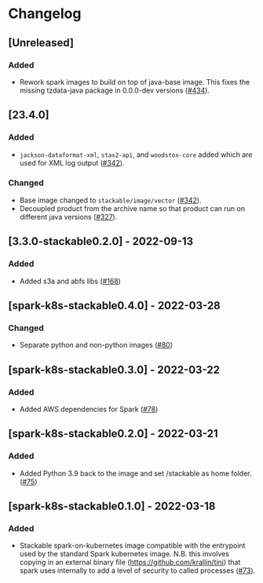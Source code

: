 # Changelog

## [Unreleased]

### Added

- Rework spark images to build on top of java-base image.
  This fixes the missing tzdata-java package in 0.0.0-dev versions ([#434]).

[#434]: https://github.com/stackabletech/docker-images/pull/434

## [23.4.0]

### Added

- `jackson-dataformat-xml`, `stax2-api`, and `woodstox-core` added which are
  used for XML log output ([#342]).

### Changed

- Base image changed to `stackable/image/vector` ([#342]).
- Decoupled product from the archive name so that product can run on different java versions ([#327]).

[#327]: https://github.com/stackabletech/docker-images/pull/327
[#342]: https://github.com/stackabletech/docker-images/pull/342

## [3.3.0-stackable0.2.0] - 2022-09-13

### Added

- Added s3a and abfs libs ([#168])

[#168]: https://github.com/stackabletech/docker-images/pull/168

## [spark-k8s-stackable0.4.0] - 2022-03-28

### Changed

- Separate python and non-python images ([#80])

[#80]: https://github.com/stackabletech/docker-images/pull/80

## [spark-k8s-stackable0.3.0] - 2022-03-22

### Added

- Added AWS dependencies for Spark ([#78])

[#78]: https://github.com/stackabletech/docker-images/pull/78

## [spark-k8s-stackable0.2.0] - 2022-03-21

### Added

- Added Python 3.9 back to the image and set /stackable as home folder. ([#75])

[#75]: https://github.com/stackabletech/docker-images/pull/75

## [spark-k8s-stackable0.1.0] - 2022-03-18

### Added

- Stackable spark-on-kubernetes image compatible with the entrypoint used by the standard Spark kubernetes image. N.B. this involves copying in an external binary file (https://github.com/krallin/tini) that spark uses internally to add a level of security to called processes ([#73]).

[#73]: https://github.com/stackabletech/docker-images/pull/73
